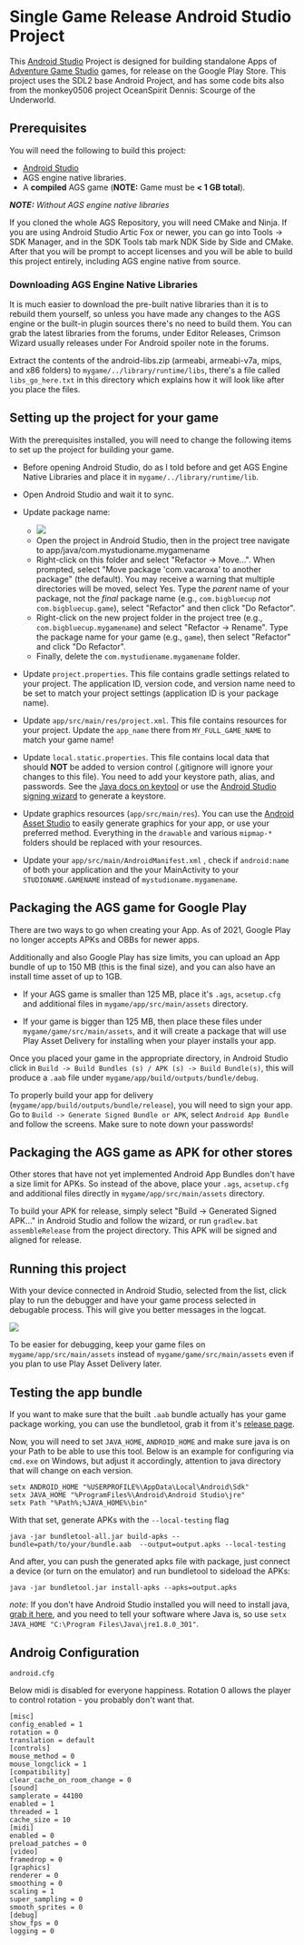 # Single Game Release Android Studio Project

This [Android Studio](https://developer.android.com/studio/index.html) Project is designed for
building standalone Apps of [Adventure Game Studio](http://www.adventuregamestudio.co.uk/) games,
for release on the Google Play Store. This project uses the SDL2 base Android Project, 
and has some code bits also from the monkey0506 project OceanSpirit Dennis: Scourge of the Underworld. 

## Prerequisites

You will need the following to build this project:

* [Android Studio](https://developer.android.com/studio/)
* AGS engine native libraries.
* A **compiled** AGS game (**NOTE:** Game must be **< 1 GB total**).

***NOTE:** Without AGS engine native libraries*

If you cloned the whole AGS Repository, you will need CMake and Ninja. If you are using Android Studio Artic Fox or newer, you 
can go into Tools -> SDK Manager, and in the SDK Tools tab mark NDK Side by Side and CMake. After that you will be prompt to accept licenses
and you will be able to build this project entirely, including AGS engine native from source.

### Downloading AGS Engine Native Libraries 

It is much easier to download the pre-built native libraries than it is to rebuild them yourself, so
unless you have made any changes to the AGS engine or the built-in plugin sources there's no need to
build them. You can grab the latest libraries from the forums, under Editor Releases, Crimson
Wizard usually releases under For Android spoiler note in the forums.

Extract the contents of the android-libs.zip (armeabi, armeabi-v7a, mips, and x86 folders) to `mygame/../library/runtime/libs`, 
there's a file called `libs_go_here.txt` in this directory which explains how it will look like after you place the files.


## Setting up the project for your game

With the prerequisites installed, you will need to change the following items to set up the project
for building your game.

- Before opening Android Studio, do as I told before and get AGS Engine Native Libraries and place it in `mygame/../library/runtime/lib`.

- Open Android Studio and wait it to sync.

- Update package name:
  - [![](https://user-images.githubusercontent.com/2244442/52019947-9ac95d80-24d6-11e9-9b41-a99b0d8cfe89.gif)](https://user-images.githubusercontent.com/2244442/52019940-969d4000-24d6-11e9-838c-3f8d83c2fccb.gif)
  - Open the project in Android Studio, then in the project tree navigate to
    app/java/com.mystudioname.mygamename
  - Right-click on this folder and select "Refactor -> Move...". When prompted, select "Move
    package 'com.vacaroxa' to another package" (the default). You may receive a
    warning that multiple directories will be moved, select Yes. Type the *parent* name of your
    package, not the *final* package name (e.g., `com.bigbluecup` *not* `com.bigbluecup.game`),
    select "Refactor" and then click "Do Refactor".
  - Right-click on the new project folder in the project tree (e.g., `com.bigbluecup.mygamename`)
    and select "Refactor -> Rename". Type the package name for your game (e.g., `game`), then
    select "Refactor" and click "Do Refactor".
  - Finally, delete the `com.mystudioname.mygamename` folder.

- Update `project.properties`. This file contains gradle settings related to your project. The
  application ID, version code, and version name need to be set to match your project settings
  (application ID is your package name).

- Update `app/src/main/res/project.xml`. This file contains resources for your project. 
  Update the `app_name` there from `MY_FULL_GAME_NAME` to match your game name!

- Update `local.static.properties`. This file contains local data that should **NOT** be added
  to version control (.gitignore will ignore your changes to this file). You need to add your
  keystore path, alias, and passwords. See the [Java docs on keytool](http://docs.oracle.com/javase/6/docs/technotes/tools/solaris/keytool.html)
  or use the [Android Studio signing wizard](https://developer.android.com/studio/publish/app-signing.html)
  to generate a keystore.

- Update graphics resources (`app/src/main/res`). You can use the
  [Android Asset Studio](https://romannurik.github.io/AndroidAssetStudio/) to easily generate
  graphics for your app, or use your preferred method. Everything in the `drawable` and various
  `mipmap-*` folders should be replaced with your resources.

- Update your `app/src/main/AndroidManifest.xml` , check if `android:name` of both your application and
  the your MainActivity to your `STUDIONAME.GAMENAME` instead of `mystudioname.mygamename`. 


## Packaging the AGS game for Google Play

There are two ways to go when creating your App. As of 2021, Google Play no longer accepts APKs and OBBs for newer apps.

Additionally and also Google Play has size limits, you can upload an App bundle of up to 150 MB (this is the final size), and you can also have an install time asset of up to 1GB. 

- If your AGS game is smaller than 125 MB, place it's `.ags`, `acsetup.cfg` and additional files in `mygame/app/src/main/assets` directory.

- If your game is bigger than 125 MB, then place these files under `mygame/game/src/main/assets`, and it will create a package that will use Play Asset Delivery for installing when your player installs your app.

Once you placed your game in the appropriate directory, in Android Studio click in `Build -> Build Bundles (s) / APK (s) -> Build Bundle(s)`, this will produce a `.aab` file under `mygame/app/build/outputs/bundle/debug`.

To properly build your app for delivery (`mygame/app/build/outputs/bundle/release`), you will need to sign your app. Go to `Build -> Generate Signed Bundle or APK`, select `Android App Bundle` and follow the screens. Make sure to note down your passwords!


## Packaging the AGS game as APK for other stores

Other stores that have not yet implemented Android App Bundles don't have a size limit for APKs. So instead of the above, place your `.ags`, `acsetup.cfg` and additional files directly in `mygame/app/src/main/assets` directory.

To build your APK for release, simply select "Build -> Generated Signed APK..." in Android Studio and follow the wizard, or run `gradlew.bat assembleRelease` from the project directory. 
This APK will be signed and aligned for release.


## Running this project

With your device connected in Android Studio, selected from the list, click play to run the debugger 
and have your game process selected in debugable process. This will give you better messages in the logcat.

![](https://user-images.githubusercontent.com/2244442/52019497-0f9b9800-24d5-11e9-99f0-6b602ee533ab.png)

To be easier for debugging, keep your game files on `mygame/app/src/main/assets` instead of `mygame/game/src/main/assets` even if you plan to use Play Asset Delivery later.


## Testing the app bundle

If you want to make sure that the built `.aab` bundle actually has your game package working, you can use the bundletool, grab it from it's [release page](https://github.com/google/bundletool/releases).

Now, you will need to set `JAVA_HOME`, `ANDROID_HOME` and make sure java is on your Path to be able to use this tool. Below is an example for configuring via `cmd.exe` on Windows, but adjust it accordingly, attention to java directory that will change on each version.

    setx ANDROID_HOME "%USERPROFILE%\AppData\Local\Android\Sdk"
	setx JAVA_HOME "%ProgramFiles%\Android\Android Studio\jre"
	setx Path "%Path%;%JAVA_HOME%\bin"

With that set, generate APKs with the `--local-testing` flag

    java -jar bundletool-all.jar build-apks --bundle=path/to/your/bundle.aab  --output=output.apks --local-testing

And after, you can push the generated apks file with package, just connect a device (or turn on the emulator) and run bundletool to sideload the APKs:

    java -jar bundletool.jar install-apks --apks=output.apks

_note:_ If you don't have Android Studio installed you will need to install java, [grab it here](https://www.java.com/en/download/), and you need to tell your software where Java is, so use `setx JAVA_HOME "C:\Program Files\Java\jre1.8.0_301"`.


## Androig Configuration

`android.cfg`

Below midi is disabled for everyone happiness.
Rotation 0 allows the player to control rotation - you probably don't want that.

```
[misc]
config_enabled = 1
rotation = 0
translation = default
[controls]
mouse_method = 0
mouse_longclick = 1
[compatibility]
clear_cache_on_room_change = 0
[sound]
samplerate = 44100
enabled = 1
threaded = 1
cache_size = 10
[midi]
enabled = 0
preload_patches = 0
[video]
framedrop = 0
[graphics]
renderer = 0
smoothing = 0
scaling = 1
super_sampling = 0
smooth_sprites = 0
[debug]
show_fps = 0
logging = 0
```
